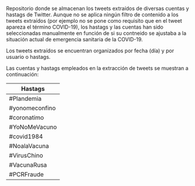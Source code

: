 Repositorio donde se almacenan los tweets extraídos de diversas cuentas y hastags de Twitter. Aunque no se aplica ningún filtro de contenido a los tweets extraídos (por ejemplo no se pone como requisito que en el tweet apareza el término COVID-19), los hastags y las cuentas han sido seleccionadas manualmente en función de si su contneido se ajustaba a la situación actual de emergencia sanitaria de la COVID-19. 

Los tweets extraídos se encuentran organizados por fecha (día) y por usuario o hastags. 

Las cuentas y hastags empleados en la extracción de tweets se muestran a continuación:

| Hastags        |
|----------------|
| #Plandemia     |
| #yonomeconfino |
| #coronatimo    |
| #YoNoMeVacuno  |
| #covid1984     |
| #NoalaVacuna   |
| #VirusChino    |
| #VacunaRusa    |
| #PCRFraude     |
